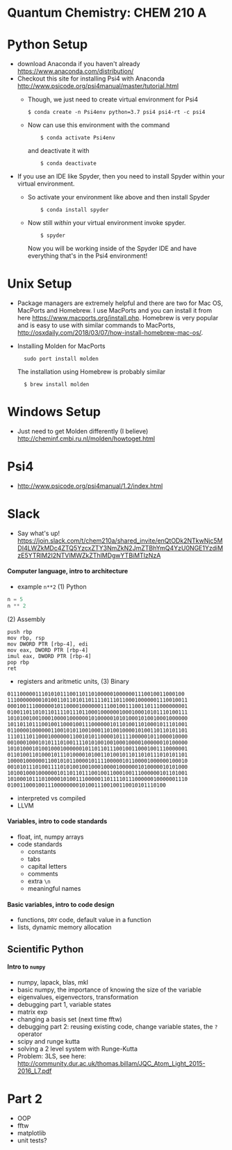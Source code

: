 Quantum Chemistry: CHEM 210 A
=========

# Python Setup
* download Anaconda if you haven't already https://www.anaconda.com/distribution/
* Checkout this site for installing Psi4 with Anaconda http://www.psicode.org/psi4manual/master/tutorial.html
  * Though, we just need to create virtual environment for Psi4

    ```shell
	$ conda create -n Psi4env python=3.7 psi4 psi4-rt -c psi4
    ```
  - Now can use this environment with the command

    ```shell
        $ conda activate Psi4env
    ```
    and deactivate it with

    ```shell
        $ conda deactivate
    ```
* If you use an IDE like Spyder, then you need to install Spyder within your virtual environment.
  * So activate your environment like above and then install Spyder

    ```shell
        $ conda install spyder
    ```
  * Now still *within* your virtual environment invoke spyder.

    ```shell
        $ spyder
    ```
    Now you will be working inside of the Spyder IDE and have everything that's in the Psi4 environment!

# Unix Setup
* Package managers are extremely helpful and there are two for Mac OS, MacPorts
  and Homebrew.
  I use MacPorts and you can install it from here https://www.macports.org/install.php.
  Homebrew is very popular and is easy to use with similar commands to MacPorts,
  http://osxdaily.com/2018/03/07/how-install-homebrew-mac-os/.
* Installing Molden for MacPorts

    ``````shell
      sudo port install molden
    ``````

  The installation using Homebrew is probably similar

    ``````shell
      $ brew install molden
    ``````

# Windows Setup
* Just need to get Molden differently (I believe) http://cheminf.cmbi.ru.nl/molden/howtoget.html

# Psi4
* http://www.psicode.org/psi4manual/1.2/index.html

# Slack
* Say what's up! https://join.slack.com/t/chem210a/shared_invite/enQtODk2NTkwNjc5MDI4LWZkMDc4ZTQ5YzcxZTY3NmZkN2JmZTBhYmQ4YzU0NGE1YzdiMzE5YTRlM2I2NTVlMWZkZThlMDgwYTBiMTIzNzA

#### Computer language, intro to architecture
* example `n**2` (1) Python
```python
n = 5
n ** 2
```
(2) Assembly
```assembly
push rbp
mov rbp, rsp
mov DWORD PTR [rbp-4], edi
mov eax, DWORD PTR [rbp-4]
imul eax, DWORD PTR [rbp-4]
pop rbp
ret
```
* registers and aritmetic units, (3) Binary
```binary
011100000111010101110011011010000010000001110010011000100
1110000000010100110110101101111011101100010000001110010011
0001001110000001011000010000001110010011100110111000000001
0100110110101101111011101100010000001000100010101110100111
1010100100100010000100000010100000101010001010010001000000
1011011011100100110001001110000001011010011010001011101001
0110000100000011001010110010001101001000010100110110101101
1110111011000100000011001010110000101111000001011000010000
0010001000101011101001111010100100100010000100000010100000
1010100010100100010000001011011011100100110001001110000001
0110100110100010111010000101001101001011011010111010101101
1000010000001100101011000010111100000101100001000000100010
0010101110100111101010010010001000010000001010000010101000
1010010001000000101101101110010011000100111000000101101001
1010001011101000010100111000001101111011100000010000001110
010011000100111000000001010011100100110010101110100
```
* interpreted vs compiled
* LLVM

#### Variables, intro to code standards
* float, int, numpy arrays
* code standards
  * constants
  * tabs
  * capital letters
  * comments
  * extra `\n`
  * meaningful names

#### Basic variables, intro to code design
* functions, ```DRY``` code, default value in a function
* lists, dynamic memory allocation

## Scientific Python
#### Intro to `numpy`
* numpy, lapack, blas, mkl
* basic numpy, the importance of knowing the size of the variable
* eigenvalues, eigenvectors, transformation
* debugging part 1, variable states
* matrix exp
* changing a basis set (next time fftw)
* debugging part 2: reusing existing code, change variable states, the `?` operator
* scipy and runge kutta
* solving a 2 level system with Runge-Kutta
* Problem: 3LS, see here: http://community.dur.ac.uk/thomas.billam/JQC_Atom_Light_2015-2016_L7.pdf

# Part 2
* OOP
* fftw
* matplotlib
* unit tests?
